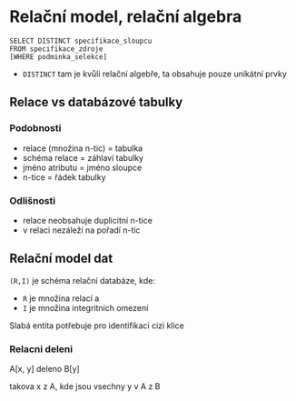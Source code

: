 # Relační model, relační algebra

```
SELECT DISTINCT specifikace_sloupcu
FROM specifikace_zdroje
[WHERE podminka_selekce]
```

- `DISTINCT` tam je kvůli relační algebře, ta obsahuje pouze unikátní prvky

## Relace vs databázové tabulky

### Podobnosti

- relace (množina n-tic) = tabulka
- schéma relace = záhlaví tabulky
- jméno atributu = jméno sloupce
- n-tice = řádek tabulky

### Odlišnosti

- relace neobsahuje duplicitní n-tice
- v relaci nezáleží na pořadí n-tic

## Relační model dat

`(R,I)` je schéma relační databáze, kde:
- `R` je množina relací a
- `I` je množina integritních omezení

Slabá entita potřebuje pro identifikaci cizi klice

### Relacni deleni

A[x, y] deleno B[y]

takova x z A, kde jsou vsechny y v A z B
